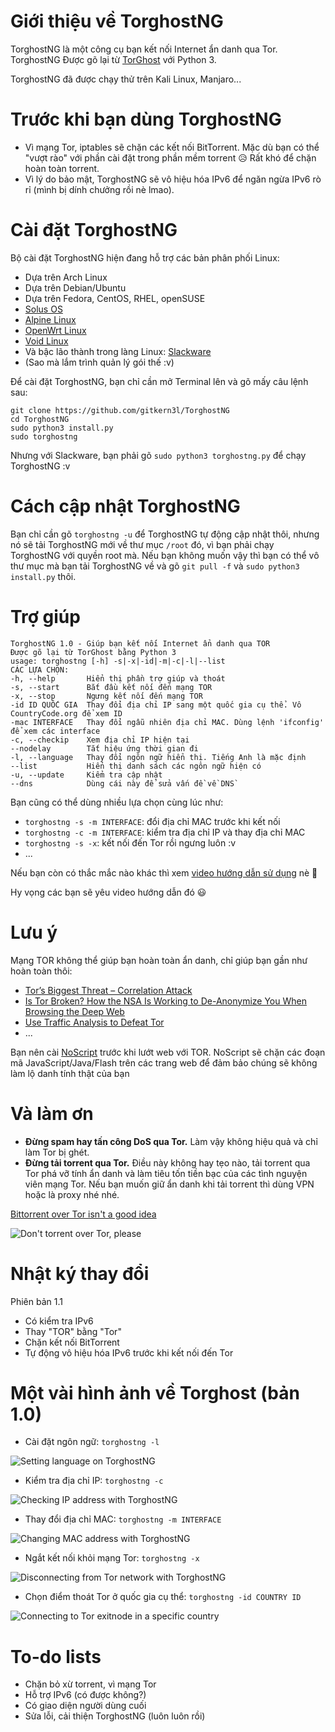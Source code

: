 # Giới thiệu về TorghostNG
TorghostNG là một công cụ bạn kết nối Internet ẩn danh qua Tor.
TorghostNG Được gõ lại từ [TorGhost](https://github.com/SusmithKrishnan/torghost) với Python 3.

TorghostNG đã được chạy thử trên Kali Linux, Manjaro...

# Trước khi bạn dùng TorghostNG
* Vì mạng Tor, iptables sẽ chặn các kết nối BitTorrent. Mặc dù bạn có thể "vượt rào" với phần cài đặt trong phần mềm torrent 😥 Rất khó để chặn hoàn toàn torrent.
* Vì lý do bảo mật, TorghostNG sẽ vô hiệu hóa IPv6 để ngăn ngừa IPv6 rò rỉ (mình bị dính chưởng rồi nè lmao).

# Cài đặt TorghostNG
Bộ cài đặt TorghostNG hiện đang hỗ trợ các bản phân phối Linux:
* Dựa trên Arch Linux
* Dựa trên Debian/Ubuntu
* Dựa trên Fedora, CentOS, RHEL, openSUSE
* [Solus OS](https://getsol.us)
* [Alpine Linux](https://alpinelinux.org)
* [OpenWrt Linux](https://openwrt.org)
* [Void Linux](https://voidlinux.org)
* Và bậc lão thành trong làng Linux: [Slackware](http://slackware.com)
* (Sao mà lắm trình quản lý gói thế :v)

Để cài đặt TorghostNG, bạn chỉ cần mở Terminal lên và gõ mấy câu lệnh sau:
    
    git clone https://github.com/gitkern3l/TorghostNG
    cd TorghostNG
    sudo python3 install.py
    sudo torghostng
    
Nhưng với Slackware, bạn phải gõ `sudo python3 torghostng.py` để chạy TorghostNG :v

# Cách cập nhật TorghostNG
Bạn chỉ cần gõ `torghostng -u` để TorghostNG tự động cập nhật thôi, nhưng nó sẽ tải TorghostNG mới về thư mục `/root` đó, vì bạn phải chạy TorghostNG với quyền root mà. Nếu bạn không muốn vậy thì bạn có thể vô thư mục mà bạn tải TorghostNG về và gõ `git pull -f` và `sudo python3 install.py` thôi.

# Trợ giúp
    TorghostNG 1.0 - Giúp bạn kết nối Internet ẩn danh qua TOR
    Được gõ lại từ TorGhost bằng Python 3
    usage: torghostng [-h] -s|-x|-id|-m|-c|-l|--list
    CÁC LỰA CHỌN:
    -h, --help       Hiển thị phần trợ giúp và thoát
    -s, --start      Bắt đầu kết nối đến mạng TOR
    -x, --stop       Ngưng kết nối đến mạng TOR
    -id ID QUỐC GIA  Thay đổi địa chỉ IP sang một quốc gia cụ thể. Vô CountryCode.org để xem ID
    -mac INTERFACE   Thay đổi ngẫu nhiên địa chỉ MAC. Dùng lệnh 'ifconfig' để xem các interface
    -c, --checkip    Xem địa chỉ IP hiện tại
    --nodelay        Tắt hiệu ứng thời gian đi
    -l, --language   Thay đổi ngôn ngữ hiển thị. Tiếng Anh là mặc định
    --list           Hiển thị danh sách các ngôn ngữ hiện có
    -u, --update     Kiểm tra cập nhật
    --dns            Dùng cái này để sửa vấn đề về DNS`

Bạn cũng có thể dùng nhiều lựa chọn cùng lúc như:
* `torghostng -s -m INTERFACE`: đổi địa chỉ MAC trước khi kết nối
* `torghostng -c -m INTERFACE`: kiểm tra địa chỉ IP và thay địa chỉ MAC
* `torghostng -s -x`: kết nối đến Tor rồi ngưng luôn :v
* ...

Nếu bạn còn có thắc mắc nào khác thì xem [video hướng dẫn sử dụng](https://bit.ly/34TNglL) nè 🙂

Hy vọng các bạn sẽ yêu video hướng dẫn đó 😃

# Lưu ý
Mạng TOR không thể giúp bạn hoàn toàn ẩn danh, chỉ giúp bạn gần như hoàn toàn thôi:
* [Tor’s Biggest Threat – Correlation Attack](https://theonionweb.com/2016/10/25/tors-biggest-threat-correlation-attack)
* [Is Tor Broken? How the NSA Is Working to De-Anonymize You When Browsing the Deep Web](https://null-byte.wonderhowto.com/how-to/is-tor-broken-nsa-is-working-de-anonymize-you-when-browsing-deep-web-0148933)
* [Use Traffic Analysis to Defeat Tor](https://null-byte.wonderhowto.com/how-to/use-traffic-analysis-defeat-tor-0149100)
* ...

Bạn nên cài [NoScript](https://noscript.net) trước khi lướt web với TOR. NoScript sẽ chặn các đoạn mã JavaScript/Java/Flash trên các trang web để đảm bảo chúng sẽ không làm lộ danh tính thật của bạn

# Và làm ơn
* **Đừng spam hay tấn công DoS qua Tor.** Làm vậy không hiệu quả và chỉ làm Tor bị ghét.
* **Đừng tải torrent qua Tor.** Điều này không hay tẹo nào, tải torrent qua Tor phá vỡ tính ẩn danh và làm tiêu tốn tiền bạc của các tình nguyện viên mạng Tor. Nếu bạn muốn giữ ẩn danh khi tải torrent thì dùng VPN hoặc là proxy nhé nhé.

[Bittorrent over Tor isn't a good idea](https://blog.torproject.org/bittorrent-over-tor-isnt-good-idea)

![Don't torrent over Tor, please](https://github.com/GitHackTools/Store-the-pictures/raw/master/Đừng%20torrent%20qua%20tor%20mà%20-%20Hilda%20meme.png)

# Nhật ký thay đổi
Phiên bản 1.1
* Có kiểm tra IPv6
* Thay "TOR" bằng "Tor"
* Chặn kết nối BitTorrent
* Tự động vô hiệu hóa IPv6 trước khi kết nối đến Tor

# Một vài hình ảnh về Torghost (bản 1.0)
* Cài đặt ngôn ngữ: `torghostng -l`

![Setting language on TorghostNG](https://github.com/GitHackTools/Store-the-pictures/raw/master/Cài%20đặt%20ngôn%20ngữ%20cho%20TorghostNG.png)

* Kiểm tra địa chỉ IP: `torghostng -c`

![Checking IP address with TorghostNG](https://github.com/GitHackTools/Store-the-pictures/raw/master/Kiểm%20tra%20địa%20chỉ%20IP%20với%20TorghostNG.png)

* Thay đổi địa chỉ MAC: `torghostng -m INTERFACE`

![Changing MAC address with TorghostNG](https://github.com/GitHackTools/Store-the-pictures/raw/master/Thay%20%C4%91%E1%BB%95i%20%C4%91%E1%BB%8Ba%20ch%E1%BB%89%20MAC%20v%E1%BB%9Bi%20TorghostNG.png)

* Ngắt kết nối khỏi mạng Tor: `torghostng -x`

![Disconnecting from Tor network with TorghostNG](https://github.com/GitHackTools/Store-the-pictures/raw/master/Torghost%20ng%E1%BA%AFt%20k%E1%BA%BFt%20n%E1%BB%91i%20kh%E1%BB%8Fi%20m%E1%BA%A1ng%20TOR.png)

* Chọn điểm thoát Tor ở quốc gia cụ thể: `torghostng -id COUNTRY ID`

![Connecting to Tor exitnode in a specific country](https://github.com/GitHackTools/Store-the-pictures/raw/master/TorghostNG%20k%E1%BA%BFt%20n%E1%BB%91i%20%C4%91%E1%BA%BFn%20Vi%E1%BB%87t%20Nam.png)

# To-do lists
* Chặn bỏ xừ torrent, vì mạng Tor
* Hỗ trợ IPv6 (có được không?)
* Có giao diện người dùng cuối
* Sửa lỗi, cải thiện TorghostNG (luôn luôn rồi)

